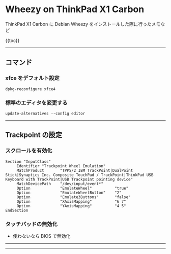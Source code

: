 # Wheezy on ThinkPad X1 Carbon

ThinkPad X1 Carbon に Debian Wheezy をインストールした際に行ったメモなど

{{toc}}

***

## コマンド
### xfce をデフォルト設定

```
dpkg-reconfigure xfce4
```

### 標準のエディタを変更する

```
update-alternatives --config editor
```

***

## Trackpoint の設定

### スクロールを有効化

```
Section "InputClass"
     Identifier "Trackpoint Wheel Emulation"
     MatchProduct       "TPPS/2 IBM TrackPoint|DualPoint Stick|Synaptics Inc. Composite TouchPad / TrackPoint|ThinkPad USB Keyboard with TrackPoint|USB Trackpoint pointing device"
     MatchDevicePath    "/dev/input/event*"
     Option             "EmulateWheel"          "true"
     Option             "EmulateWheelButton"    "2"
     Option             "Emulate3Buttons"       "false"
     Option             "XAxisMapping"          "6 7"
     Option             "YAxisMapping"          "4 5"
EndSection
```

### タッチパッドの無効化

 * 使わないなら BIOS で無効化

***
***
